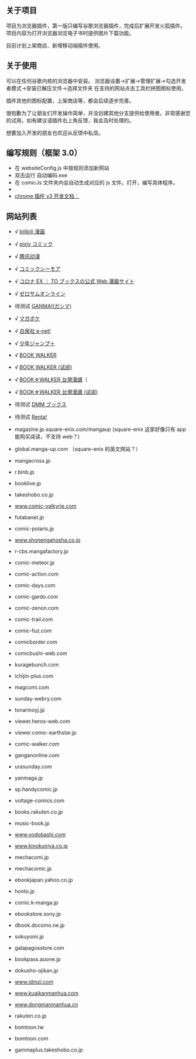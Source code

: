 ## 关于项目

项目为浏览器插件，第一版只编写谷歌浏览器插件，完成后扩展开发火狐插件。
项目内容为打开浏览器浏览电子书时提供图片下载功能。

目前计划上架商店、新增移动端插件使用。

## 关于使用

可以在任何谷歌内核的浏览器中安装。
浏览器设置->扩展->管理扩展->勾选开发者模式->安装已解压文件->选择文件夹
在支持的网站点击工具栏拼图图标使用。

插件其他的图标配置，上架商店等，都会后续逐步完善。

很抱歉为了让朋友们开发操作简单，并没创建其他分支提供给使用者。非常感谢您的试用，如有建议请插件右上角反馈，我会及时处理的。

想要加入开发的朋友也欢迎从反馈中私信。

## 编写规则（框架 3.0）

- 在 websiteConfig.js 中按规则添加新网站
- 双击运行 自动编码.exe
- 在 comicJs 文件夹内会自动生成对应的 js 文件。打开，编写具体程序。
-
- [chrome 插件 v3 开发文档：](https://developer.chrome.com/docs/extensions/mv3/)

## 网站列表

- √ [bilibili 漫画](https://manga.bilibili.com)
- √ [pixiv コミック](https://comic.pixiv.net)
- √ [腾讯动漫](https://ac.qq.com)
- √ [コミックシーモア](https://cmoa.jp)
- √ [コロナ EX ｜ TO ブックスの公式 Web 漫画サイト](https://to-corona-ex.com)
- √ [ゼロサムオンライン](https://zerosumonline.com)
- 待测试 [GANMA!(ガンマ)](https://ganma.jp)
- √ [マガポケ](https://shonenmagazine.com)
- √ [白泉社 e-net!](https://www.hakusensha-e.net)
- √ [少年ジャンプ＋](https://shonenjumpplus.com)
- √ [BOOK WALKER](https://bookwalker.jp)
- √ [BOOK WALKER (试阅)](https://bookwalker.jp)
- √ [BOOK☆WALKER 台灣漫讀](https://bookwalker.com.tw)（
- √ [BOOK☆WALKER 台灣漫讀 (试阅)](https://bookwalker.com.tw)
- 待测试 [DMM ブックス](https://book.dmm.com)
- 待测试 [Renta!](https://papy.co.jp)


- magazine.jp.square-enix.com/mangaup (square-enix 这家好像只有 app 能购买阅读，不支持 web？)
- global.manga-up.com （square-enix 的英文网站？）
- mangacross.jp
- r.binb.jp
- booklive.jp
- takeshobo.co.jp
- www.comic-valkyrie.com
- futabanet.jp
- comic-polaris.jp
- www.shonengahosha.co.jp
- r-cbs.mangafactory.jp
- comic-meteor.jp
- comic-action.com
- comic-days.com
- comic-gardo.com
- comic-zenon.com
- comic-trail.com
- comic-fuz.com
- comicborder.com
- comicbushi-web.com
- kuragebunch.com
- ichijin-plus.com
- magcomi.com
- sunday-webry.com
- tonarinoyj.jp
- viewer.heros-web.com
- viewer.comic-earthstar.jp
- comic-walker.com
- ganganonline.com
- urasunday.com
- yanmaga.jp
- sp.handycomic.jp
- voltage-comics.com
- books.rakuten.co.jp
- music-book.jp
- www.yodobashi.com
- www.kinokuniya.co.jp
- mechacomi.jp
- mechacomic.jp
- ebookjapan.yahoo.co.jp
- honto.jp
- comic.k-manga.jp
- ebookstore.sony.jp
- dbook.docomo.ne.jp
- sokuyomi.jp
- galapagosstore.com
- bookpass.auone.jp
- dokusho-ojikan.jp
- www.idmzj.com
- www.kuaikanmanhua.com
- www.dongmanmanhua.cn
- rakuten.co.jp
- bomtoon.tw
- bomtoon.com
- gammaplus.takeshobo.co.jp
